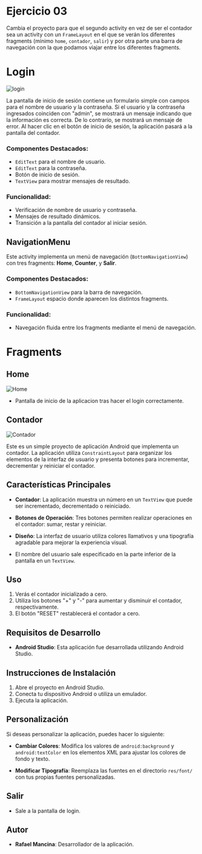 # Ejercicio 03

Cambia el proyecto para que el segundo activity en vez de ser el contador sea un activity con un `FrameLayout` en el que se verán los diferentes fragments (mínimo `home`, `contador`, `salir`) y por otra parte una barra de navegación con la que podamos viajar entre los diferentes fragments.

# Login 

![login](https://github.com/Sukera27/MancinaCastroM02/assets/122563964/3e939e7a-7581-4ced-bac5-46752c457b4b)


La pantalla de inicio de sesión contiene un formulario simple con campos para el nombre de usuario y la contraseña. Si el usuario y la contraseña ingresados coinciden con "admin", se mostrará un mensaje indicando que la información es correcta. De lo contrario, se mostrará un mensaje de error. Al hacer clic en el botón de inicio de sesión, la aplicación pasará a la pantalla del contador.

### Componentes Destacados:

- `EditText` para el nombre de usuario.
- `EditText` para la contraseña.
- Botón de inicio de sesión.
- `TextView` para mostrar mensajes de resultado.

### Funcionalidad:

- Verificación de nombre de usuario y contraseña.
- Mensajes de resultado dinámicos.
- Transición a la pantalla del contador al iniciar sesión.

## NavigationMenu

Este activity implementa un menú de navegación (`BottomNavigationView`) con tres fragments: **Home**, **Counter**, y **Salir**.

### Componentes Destacados:

- `BottomNavigationView` para la barra de navegación.
- `FrameLayout` espacio donde aparecen los distintos fragments.

### Funcionalidad:

- Navegación fluida entre los fragments mediante el menú de navegación.

# Fragments

## Home

![Home](https://github.com/Sukera27/MancinaCastroM01/assets/122563964/efc55325-2dbc-47c8-9bf0-84b5b17269b7)


- Pantalla de inicio de la aplicacion tras hacer el login correctamente.


## Contador

![Contador](https://github.com/Sukera27/MancinaCastroM01/assets/122563964/52ca3880-5d98-47c7-920b-669c07e3884b)



Este es un simple proyecto de aplicación Android que implementa un contador. La aplicación utiliza `ConstraintLayout` para organizar los elementos de la interfaz de usuario y presenta botones para incrementar, decrementar y reiniciar el contador.

## Características Principales

- **Contador**: La aplicación muestra un número en un `TextView` que puede ser incrementado, decrementado o reiniciado.
  
- **Botones de Operación**: Tres botones permiten realizar operaciones en el contador: sumar, restar y reiniciar.

- **Diseño**: La interfaz de usuario utiliza colores llamativos y una tipografía agradable para mejorar la experiencia visual.
- El nombre del usuario sale especificado en la parte inferior de la pantalla en un `TextView`.

## Uso

1. Verás el contador inicializado a cero.
2. Utiliza los botones "+" y "-" para aumentar y disminuir el contador, respectivamente.
3. El botón "RESET" restablecerá el contador a cero.

## Requisitos de Desarrollo

- **Android Studio**: Esta aplicación fue desarrollada utilizando Android Studio.

## Instrucciones de Instalación

1. Abre el proyecto en Android Studio.
2. Conecta tu dispositivo Android o utiliza un emulador.
3. Ejecuta la aplicación.

## Personalización

Si deseas personalizar la aplicación, puedes hacer lo siguiente:

- **Cambiar Colores**: Modifica los valores de `android:background` y `android:textColor` en los elementos XML para ajustar los colores de fondo y texto.
  
- **Modificar Tipografía**: Reemplaza las fuentes en el directorio `res/font/` con tus propias fuentes personalizadas. 
## Salir
- Sale a la pantalla de login.
## Autor

- **Rafael Mancina**: Desarrollador de la aplicación.


